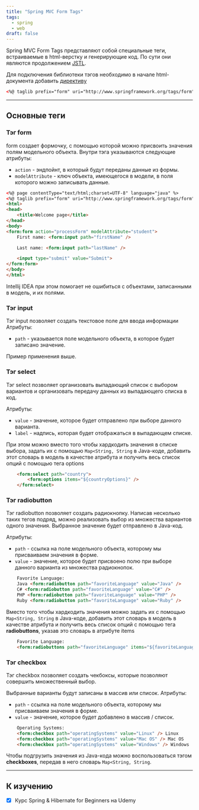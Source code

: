 ```yaml
---
title: "Spring MVC Form Tags"
tags:
  - spring
  - web
draft: false
---
```


Spring MVC Form Tags представляют собой специальные теги, встраиваемые в html-верстку и генерирующие код. По сути они являются продолжением [JSTL](../jsp/jstl.md).

Для подключения библиотеки тэгов необходимо в начале html-документа добавить [директиву](../jsp/jsp.md)

```html
<%@ taglib prefix="form" uri="http://www.springframework.org/tags/form" %>
```

---
## Основные теги

### Тэг form

form создает формочку, с помощью которой можно присвоить значения полям модельного объекта. Внутри тэга указываются следующие атрибуты:

- `action` - эндпойнт, в который будут переданы данные из формы.
- `modelAttribute` - ключ объекта, имеющегося в модели, в поля которого можно записывать данные.

```html
<%@ page contentType="text/html;charset=UTF-8" language="java" %>
<%@ taglib prefix="form" uri="http://www.springframework.org/tags/form" %>
<html>
<head>
    <title>Welcome page</title>
</head>
<body>
<form:form action="processForm" modelAttribute="student">
    First name: <form:input path="firstName" />

    Last name: <form:input path="lastName" />

    <input type="submit" value="Submit">
</form:form>
</body>
</html>
```

Intellij IDEA при этом помогает не ошибиться с объектами, записанными в модель, и их полями.

### Тэг input

Тэг input позволяет создать текстовое поле для ввода информации
Атрибуты:

- `path` - указывается поле модельного объекта, в которое будет записано значение.

Пример применения выше.

### Тэг select

Тэг select позволяет организовать выпадающий список с выбором вариантов и организовать передачу данных из выпадающего списка в код.

Атрибуты:

- `value` - значение, которое будет отправлено при выборе данного варианта.
- `label` - надпись, которая будет отображаться в выпадающем списке.

При этом можно вместо того чтобы хардкодить значения в списке выбора, задать их с помощью `Map<String, String` в Java-коде, добавить этот словарь в модель в качестве атрибута и получить весь список опций с помощью тега options

```html
    <form:select path="country">
        <form:options items="${countryOptions}" />
    </form:select>
```

### Тэг radiobutton

Тэг radiobutton позволяет создать радиокнопку. Написав несколько таких тегов подряд, можно реализовать выбор из множества вариантов одного значения. Выбранное значение будет отправлено в Java-код.

Атрибуты:

- `path` - ссылка на поле модельного объекта, которому мы присваиваем значения в форме.
- `value` - значение, которое будет присвоено полю при выборе данного варианта из множества радиокнопок.

```html
    Favorite Language:
    Java <form:radiobutton path="favoriteLanguage" value="Java" />
    C# <form:radiobutton path="favoriteLanguage" value="C#" />
    PHP <form:radiobutton path="favoriteLanguage" value="PHP" />
    Ruby <form:radiobutton path="favoriteLanguage" value="Ruby" />
```

Вместо того чтобы хардкодить значения можно задать их с помощью `Map<String, String` в Java-коде, добавить этот словарь в модель в качестве атрибута и получить весь список опций с помощью тега **radiobuttons**, указав это словарь в атрибуте items

```html
    Favorite Language:
    <form:radiobuttons path="favoriteLanguage" items="${favoriteLanguagesOptions}" />
```

### Тэг checkbox

Тэг checkbox позволяет создать чекбоксы, которые позволяют совершить множественный выбор.

Выбранные варианты будут записаны в массив или список.
Атрибуты:

- `path` - ссылка на поле модельного объекта, которому мы присваиваем значения в форме.
- `value` - значение, которое будет добавлено в массив / список.

```html
    Operating Systems:
    <form:checkbox path="operatingSystems" value="Linux" /> Linux
    <form:checkbox path="operatingSystems" value="Mac OS" /> Mac OS
    <form:checkbox path="operatingSystems" value="Windows" /> Windows
```

Чтобы подгрузить значения из Java-кода можно воспользоваться тэгом **checkboxes**, передав в него словарь `Map<String, String`.

---
## К изучению

- [X] Курс Spring & Hibernate for Beginners на Udemy